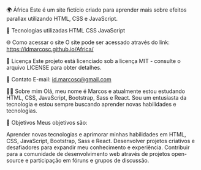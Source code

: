 🌍 África
Este é um site fictício criado para aprender mais sobre efeitos parallax utilizando HTML, CSS e JavaScript.

🚀 Tecnologias utilizadas
HTML
CSS
JavaScript

🌐 Como acessar o site
O site pode ser acessado através do link: https://idmarcosc.github.io/Africa/

📝 Licença
Este projeto está licenciado sob a licença MIT - consulte o arquivo LICENSE para obter detalhes.

📧 Contato
E-mail: id.marcosc@gmail.com

👨‍💻 Sobre mim
Olá, meu nome é Marcos e atualmente estou estudando HTML, CSS, JavaScript, Bootstrap, Sass e React. Sou um entusiasta da tecnologia e estou sempre buscando aprender novas habilidades e tecnologias.

🎯 Objetivos
Meus objetivos são:

Aprender novas tecnologias e aprimorar minhas habilidades em HTML, CSS, JavaScript, Bootstrap, Sass e React.
Desenvolver projetos criativos e desafiadores para expandir meu conhecimento e experiência.
Contribuir para a comunidade de desenvolvimento web através de projetos open-source e participação em fóruns e grupos de discussão.
